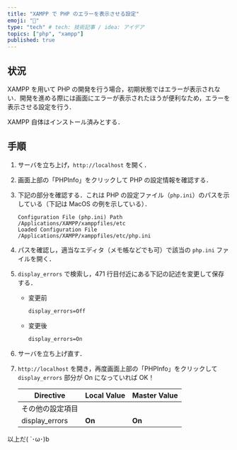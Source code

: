 ```yaml
---
title: "XAMPP で PHP のエラーを表示させる設定"
emoji: "🐘"
type: "tech" # tech: 技術記事 / idea: アイデア
topics: ["php", "xampp"]
published: true
---
```


## 状況

XAMPP を用いて PHP の開発を行う場合，初期状態ではエラーが表示されない．開発を進める際には画面にエラーが表示されたほうが便利なため，エラーを表示させる設定を行う．

XAMPP 自体はインストール済みとする．

## 手順

1. サーバを立ち上げ，`http://localhost` を開く．

2. 画面上部の「PHPInfo」をクリックして PHP の設定情報を確認する．

3. 下記の部分を確認する．これは PHP の設定ファイル（`php.ini`）のパスを示している（下記は MacOS の例を示している）．

   ```
   Configuration File (php.ini) Path	/Applications/XAMPP/xamppfiles/etc
   Loaded Configuration File	/Applications/XAMPP/xamppfiles/etc/php.ini
   ```

4. パスを確認し，適当なエディタ（メモ帳などでも可）で該当の `php.ini` ファイルを開く．

5. `display_errors` で検索し，471 行目付近にある下記の記述を変更して保存する．

   - 変更前

     ```txt
     display_errors=Off
     ```

   - 変更後

     ```txt
     display_errors=On
     ```

6. サーバを立ち上げ直す．

7. `http://localhost` を開き，再度画面上部の「PHPInfo」をクリックして `display_errors` 部分が On になっていれば OK！

   | Directive        | Local Value | Master Value |
   | ---------------- | ----------- | ------------ |
   | その他の設定項目 |             |              |
   | display_errors   | **On**      | **On**       |

以上だ( `･ω･)b
